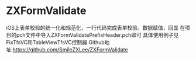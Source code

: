 # ZXFormValidate
iOS上表单校验的统一化和规范化，一行代码完成表单校验，数据赋值，回显
在项目的pch文件中导入ZXFormValidatePrefixHeader.pch即可
具体使用例子见FixTfsVC和TableViewTfsVC控制器
Github地址:https://github.com/SmileZXLee/ZXFormValidate
